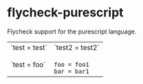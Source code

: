 # flycheck-purescript
Flycheck support for the purescript language.

<table>
<tbody>
<tr>
<td>
`test = test`
</td>
<td>
`test2 = test2`
</td>
</tr>
<tr>
<td>
`test = foo`
</td>
<td>
<code>
foo = foo1
bar = bar1
</code>
</td>
</tr>
</tbody>
</table>


